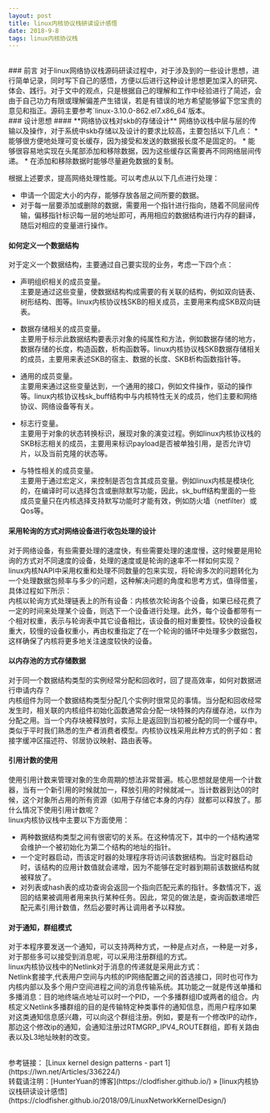```yaml
---
layout: post    
title: linux内核协议栈研读设计感悟    
date: 2018-9-8    
tags: linux内核协议栈           
---
```


<br>
### 前言        
对于linux网络协议栈源码研读过程中，对于涉及到的一些设计思想，进行简单记录，同时写下自己的感悟，方便以后进行这种设计思想更加深入的研究、体会、践行。对于文中的观点，只是根据自己的理解和工作中经验进行了简述，会由于自己功力有限或理解偏差产生错误，若是有错误的地方希望能够留下您宝贵的意见和指正。源码主要参考`linux-3.10.0-862.el7.x86_64`版本。        

<br>
### 设计思想     
#### **网络协议栈对skb的存储设计**    
网络协议栈中层与层的传输以及操作，对于系统中skb存储以及设计的要求比较高，主要包括以下几点：    
* 能够很方便地处理可变长缓存，因为接受和发送的数据报长度不是固定的。    
* 能够很容易地实现在头尾部添加和移除数据，因为这些缓存区需要再不同网络层间传递。    
* 在添加和移除数据时能够尽量避免数据的复制。    

根据上述要求，提高网络处理性能。可以考虑从以下几点进行处理：    
* 申请一个固定大小的内存，能够存放各层之间所要的数据。    
* 对于每一层要添加或删除的数据，需要用一个指针进行指向，随着不同层间传输，偏移指针标识每一层的地址即可，再用相应的数据结构进行内存的翻译，随后对相应的变量进行操作。    

#### **如何定义一个数据结构**    
对于定义一个数据结构，主要通过自己要实现的业务，考虑一下四个点：    
* 声明组织相关的成员变量。    
主要是通过这些变量，使数据结构构成需要的有关联的结构，例如双向链表、树形结构、图等。linux内核协议栈SKB的相关成员，主要用来构成SKB双向链表。        

* 数据存储相关的成员变量。    
主要用于标示此数据结构要表示对象的纯属性和方法，例如数据存储的地方，数据存储的长度，构造函数，析构函数等。linux内核协议栈SKB数据存储相关的成员，主要用来表述SKB的宿主、数据的长度、SKB析构函数指针等。     

* 通用的成员变量。    
主要用来通过这些变量达到，一个通用的接口，例如文件操作，驱动的操作等。linux内核协议栈sk_buff结构中与内核特性无关的成员，他们主要和网络协议、网络设备等有关。    

* 标志行变量。    
主要用于对象的状态转换标识，展现对象的演变过程。例如linux内核协议栈的SKB标志相关的成员，主要用来标识payload是否被单独引用，是否允许切片，以及当前克隆的状态等。    

* 与特性相关的成员变量。        
主要用于通过宏定义，来控制是否包含其成员变量。例如linux内核是模块化的，在编译时可以选择包含或删除默写功能，因此，sk_buff结构里面的一些成员变量只在内核选择支持默写功能时才能有效，例如防火墙（netfilter）或Qos等。   

#### **采用轮询的方式对网络设备进行收包处理的设计**    
对于网络设备，有些需要处理的速度快，有些需要处理的速度慢，这时候要是用轮询的方式对不同速度的设备，处理的速度或是轮询的速率不一样如何实现？    
linux内核NAPI中采用权重和处理不同数量的包来实现，将轮询多次的问题转化为一个处理数据包频率与多少的问题，这种解决问题的角度和思考方式，值得借鉴，具体过程如下所示：     
内核以轮询方式处理链表上的所有设备：内核依次轮询各个设备，如果已经花费了一定的时间来处理某个设备，则选下一个设备进行处理。此外，每个设备都带有一个相对权重，表示与轮询表中其它设备相比，该设备的相对重要性。较快的设备权重大，较慢的设备权重小，再由权重指定了在一个轮询的循环中处理多少数据包，这样确保了内核将更多地关注速度较快的设备。    

#### **以内存池的方式存储数据**    
对于同一个数据结构类型的实例经常分配和回收时，回了提高效率，如何对数据进行申请内存？    
内核组件为同一个数据结构类型分配几个实例时很常见的事情。当分配和回收经常发生时，相关联的内核组件初始化函数通常会分配一块特殊的内存缓存池，以作为分配之用。当一个内存块被释放时，实际上是返回到当初被分配的同一个缓存中。类似于平时我们熟悉的生产者消费者模型。内核协议栈采用此种方式的例子如：套接字缓冲区描述符、邻居协议映射、路由表等。    

#### **引用计数的使用**    
使用引用计数来管理对象的生命周期的想法非常普遍。核心思想就是使用一个计数器，当有一个新引用的时候就加一，释放引用的时候就减一。当计数器到达0的时候，这个对象所占用的所有资源（如用于存储它本身的内存）就都可以释放了。那什么情况下使用引用计数呢？    
linux内核协议栈中主要以下方面使用：         
* 两种数据结构类型之间有很密切的关系。在这种情况下，其中的一个结构通常会维护一个被初始化为第二个结构的地址的指针。     
* 一个定时器启动，而该定时器的处理程序将访问该数据结构。当定时器启动时，该结构的应用计数值就会递增，因为不能够在定时器到期前该数据结构就被释放了。    
*  对列表或hash表的成功查询会返回一个指向匹配元素的指针。多数情况下，返回的结果被调用者用来执行某种任务。因此，常见的做法是，查询函数递增匹配元素引用计数值，然后必要时再让调用者予以释放。    

#### **对于通知，群组模式**    
对于本程序要发送一个通知，可以支持两种方式，一种是点对点，一种是一对多，对于那些多可以接受到消息呢，可以采用注册群组的方式。    
linux内核协议栈中的Netlink对于消息的传递就是采用此方式：    
Netlink套接字,代表用户空间与内核的IP网络配置之间的首选接口，同时也可作为内核内部以及多个用户空间进程之间的消息传输系统。其功能之一就是传送单播和多播消息：目的地终端点地址可以时一个PID，一个多播群组ID或两者的组合。内核定义Netlink多播群组的目的是传输特定种类事件的通知信息，而用户程序如果对这类通知信息感兴趣，可以向这个群组注册。例如，要是有一个修改IP的动作，那边这个修改ip的通知，会通知注册过RTMGRP_IPV4_ROUTE群组，即有关路由表以及L3地址映射的改变。        


<br>
参考链接：       
[Linux kernel design patterns - part 1](https://lwn.net/Articles/336224/)    

<br> 
转载请注明：[HunterYuan的博客](https://clodfisher.github.io/) » [linux内核协议栈研读设计感悟](https://clodfisher.github.io/2018/09/LinuxNetworkKernelDesign/)              